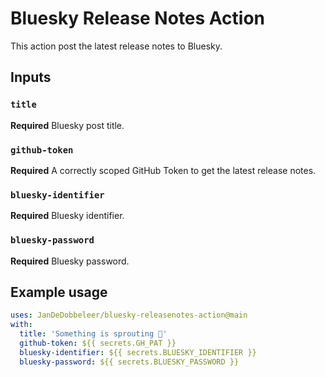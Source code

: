 # Bluesky Release Notes Action

This action post the latest release notes to Bluesky.

## Inputs

### `title`

**Required** Bluesky post title.

### `github-token`

**Required** A correctly scoped GitHub Token to get the latest release notes.

### `bluesky-identifier`

**Required** Bluesky identifier.

### `bluesky-password`

**Required** Bluesky password.

## Example usage

```yaml
uses: JanDeDobbeleer/bluesky-releasenotes-action@main
with:
  title: 'Something is sprouting 🌱'
  github-token: ${{ secrets.GH_PAT }}
  bluesky-identifier: ${{ secrets.BLUESKY_IDENTIFIER }}
  bluesky-password: ${{ secrets.BLUESKY_PASSWORD }}
```
